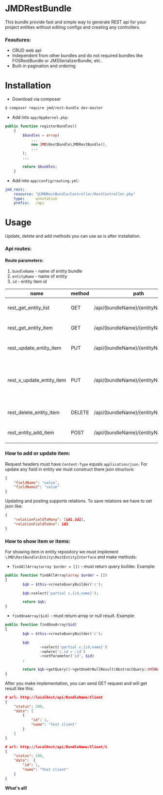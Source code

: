 JMDRestBundle
=======
This bundle provide fast and simple way to generate REST api for your project entities without editing configs and creating any controllers.

### Feautures:
* CRUD web api
* Independent from other bundles and do not required bundles like FOSRestBundle or JMSSerializerBundle, etc..
* Built-in pagination and ordering

Installation
=======
* Download via composer
```bash
$ composer require jmd/rest-bundle dev-master
```
* Add into `app/AppKernel.php`:
```php
public function registerBundles()
    {
        $bundles = array(
			...
            new JMD\RestBundle\JMDRestBundle(),
			...
        );
	    ...

        return $bundles;
    }
```
* Add into `app/config/routing.yml`:
```yaml
jmd_rest:
    resource: "@JMDRestBundle/Controller/RestController.php"
    type:     annotation
    prefix:   /api
```

Usage
=======
Update, delete and add methods you can use as is after installation.

### Api routes:

#### Route parameters:
1. `bundleName` - name of entity bundle
2. `entityName` - name of entity
3. `id` - entity item id

|name|method|path|comment
|---|---|---|---|
|rest_get_entity_list|GET|/api/{bundleName}/{entityName}|Show list entity items|
|rest_get_entity_item|GET|/api/{bundleName}/{entityName}/{id}|Show entity item by id|
|rest_update_entity_item|PUT|/api/{bundleName}/{entityName}/{id}|Update entity item by id|
|rest_x_update_entity_item|PUT|/api/{bundleName}/{entityName}/{id}/x|Special update action for x-editable jQuery plugin|
|rest_delete_entity_item|DELETE |/api/{bundleName}/{entityName}/{id}|Delete entity item id|
|rest_entity_add_item|POST|/api/{bundleName}/{entityName} |Add new entity item|

### How to add or update item:

Request headers must have `Content-Type` equals `application/json`.
For update any field in entity we must construct there json structure:
```json
{
	"fieldName": "value",
	"fieldName2": "value"
}
```

Updating and posting supports relations. To save relations we have to set json like:
```json
{
	"relationFieldToMany": [id1,id2],
	"relationFieldToOne": id3
}
```

### How to show item or items:

For showing item in entity repository we must implement `\JMD\RestBundle\Entity\RestEntityInterface` and make methods:
* `findAllArray(array $order = [])` - must return query builder. Example:
```php
public function findAllArray(array $order = [])
{
		$qb = $this->createQueryBuilder('c');

		$qb->select('partial c.{id,name}');

		return $qb;
}
```
* `findOneArray($id)` - must return array or null result. Example:
```php
public function findOneArray($id)
{
		$qb = $this->createQueryBuilder('c');

		$qb
				->select('partial c.{id,name}')
				->where('c.id = :id')
				->setParameter('id', $id)
		;

		return $qb->getQuery()->getOneOrNullResult(AbstractQuery::HYDRATE_ARRAY);
}
```

After you make implementation, you can send GET request and will get result like this:
```json
# url: http://localhost/api/BundleName/Client
{
	"status": 200,
	"data": [
		{
			"id": 1,
			"name": "Test client"
		}
	]
}

# url: http://localhost/api/BundleName/Client/1
{
	"status": 200,
	"data":  {
		"id": 1,
		"name": "Test client"
	}
}
```

**What's all!**